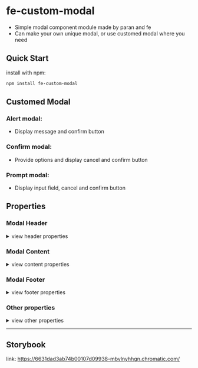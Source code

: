 # fe-custom-modal

- Simple modal component module made by paran and fe
- Can make your own unique modal, or use customed modal where you need

## Quick Start

install with npm:

```bash
npm install fe-custom-modal
```

## Customed Modal

### Alert modal:

- Display message and confirm button

### Confirm modal:

- Provide options and display cancel and confirm button

### Prompt modal:

- Display input field, cancel and confirm button

## Properties

### Modal Header

<details> 
  <summary>view header properties</summary>

|  domain 1   |  domain 2   | property | is optional | default value |
| :---------: | :---------: | :------: | :---------: | :-----------: |
| modalHeader |    title    |          |     yes     |               |
|             |             | content  |     no      |               |
|             |             | position |     yes     |     left      |
|             |             | fontSize |     yes     |     18px      |
|             |             |    as    |     yes     |      h3       |
|             |  subtitle   |          |     yes     |               |
|             |             | content  |     no      |               |
|             |             |  color   |     yes     |   lightgrey   |
|             |             | fontSize |     yes     |     12px      |
|             |             |    as    |     yes     |      h4       |
|             | closeButton |          |     no      |               |
|             |             | display  |     no      |               |
|             |             | onClose  |     no      |               |

</details>

### Modal Content

<details>
  <summary>view content properties</summary>

| domain 1     | domain 2 | property | is optional | default value |
| ------------ | -------- | -------- | ----------- | ------------- |
| modalContent |          | children | yes         | {}            |
|              |          |          |             |               |

</details>

### Modal Footer

<details>
  <summary>view footer properties</summary>

|  domain 1   |   domain 2    |       property        | is optional |       default value       |
| :---------: | :-----------: | :-------------------: | :---------: | :-----------------------: |
| modalFooter | cancelButton  |                       |     yes     |                           |
|             |               |    backgroundColor    |     yes     |           white           |
|             |               |       fontColor       |     yes     |           black           |
|             |               |      buttonSize       |     yes     | width: 100%, height: 3rem |
|             |               |        content        |     no      |                           |
|             |               |       onCancel        |     no      |                           |
|             | confirmButton |                       |     yes     |                           |
|             |               |    backgroundColor    |     yes     |           black           |
|             |               |       fontColor       |     yes     |           white           |
|             |               |      buttonSize       |     yes     | width: 100%, height: 3rem |
|             |               |        content        |     no      |                           |
|             |               |       onCancel        |     no      |                           |
|             |               |                       |             |                           |
|             |               |   buttonsDirection    |     yes     |            row            |
|             |               | buttonsJustifyContent |     yes     |          center           |

</details>

### Other properties

<details>
  <summary>view other properties</summary>

|           domain           | property  | is optional |                                default value                                |
| :------------------------: | :-------: | :---------: | :-------------------------------------------------------------------------: |
|       modalPosition        |           |     no      |                                                                             |
|         modalSize          |           |     yes     |                                                                             |
|                            |   width   |     yes     | 80% when `modalPosition` is center <br> 100% when `modalPosition` is bottom |
|                            |  height   |     yes     |                                 fit-content                                 |
|                            | minWidth  |     yes     |                                                                             |
|                            | minHeight |     yes     |                                                                             |
|      backgroundColor       |           |     yes     |                                    white                                    |
|        borderRadius        |           |     yes     |                                     5px                                     |
| preventCloseOnOutsideClick |           |     yes     |                                                                             |

- Offering custom `modalSize`
  - `width: small`: 360px
  - `width: medium`: 480px
  - `width: large`: 600px

</details>

---

## Storybook

link: https://6631dad3ab74b00107d09938-mbvlnyhhgn.chromatic.com/
